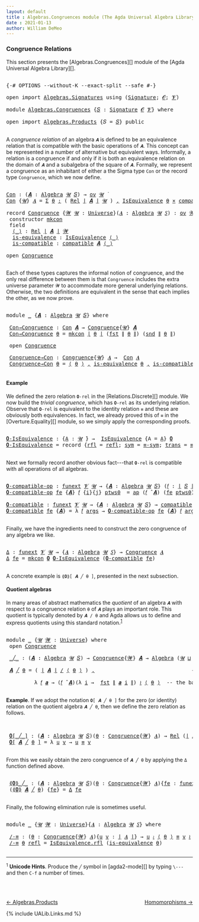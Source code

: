 ```yaml
---
layout: default
title : Algebras.Congruences module (The Agda Universal Algebra Library)
date : 2021-01-13
author: William DeMeo
---
```


### <a id="congruence-relations">Congruence Relations</a>
This section presents the [Algebras.Congruences][] module of the [Agda Universal Algebra Library][].

<pre class="Agda">

<a id="313" class="Symbol">{-#</a> <a id="317" class="Keyword">OPTIONS</a> <a id="325" class="Pragma">--without-K</a> <a id="337" class="Pragma">--exact-split</a> <a id="351" class="Pragma">--safe</a> <a id="358" class="Symbol">#-}</a>

<a id="363" class="Keyword">open</a> <a id="368" class="Keyword">import</a> <a id="375" href="Algebras.Signatures.html" class="Module">Algebras.Signatures</a> <a id="395" class="Keyword">using</a> <a id="401" class="Symbol">(</a><a id="402" href="Algebras.Signatures.html#622" class="Function">Signature</a><a id="411" class="Symbol">;</a> <a id="413" href="Overture.Preliminaries.html#8157" class="Generalizable">𝓞</a><a id="414" class="Symbol">;</a> <a id="416" href="Universes.html#262" class="Generalizable">𝓥</a><a id="417" class="Symbol">)</a>

<a id="420" class="Keyword">module</a> <a id="427" href="Algebras.Congruences.html" class="Module">Algebras.Congruences</a> <a id="448" class="Symbol">{</a><a id="449" href="Algebras.Congruences.html#449" class="Bound">𝑆</a> <a id="451" class="Symbol">:</a> <a id="453" href="Algebras.Signatures.html#622" class="Function">Signature</a> <a id="463" href="Overture.Preliminaries.html#8157" class="Generalizable">𝓞</a> <a id="465" href="Universes.html#262" class="Generalizable">𝓥</a><a id="466" class="Symbol">}</a> <a id="468" class="Keyword">where</a>

<a id="475" class="Keyword">open</a> <a id="480" class="Keyword">import</a> <a id="487" href="Algebras.Products.html" class="Module">Algebras.Products</a> <a id="505" class="Symbol">{</a><a id="506" class="Argument">𝑆</a> <a id="508" class="Symbol">=</a> <a id="510" href="Algebras.Congruences.html#449" class="Bound">𝑆</a><a id="511" class="Symbol">}</a> <a id="513" class="Keyword">public</a>

</pre>

A *congruence relation* of an algebra `𝑨` is defined to be an equivalence relation that is compatible with the basic operations of `𝑨`.  This concept can be represented in a number of alternative but equivalent ways.  Informally, a relation is a congruence if and only if it is both an equivalence relation on the domain of `𝑨` and a subalgebra of the square of `𝑨`.  Formally, we represent a congruence as an inhabitant of either a the Sigma type `Con` or the record type `Congruence`, which we now define.

<pre class="Agda">

<a id="Con"></a><a id="1056" href="Algebras.Congruences.html#1056" class="Function">Con</a> <a id="1060" class="Symbol">:</a> <a id="1062" class="Symbol">(</a><a id="1063" href="Algebras.Congruences.html#1063" class="Bound">𝑨</a> <a id="1065" class="Symbol">:</a> <a id="1067" href="Algebras.Algebras.html#844" class="Function">Algebra</a> <a id="1075" href="Universes.html#260" class="Generalizable">𝓤</a> <a id="1077" href="Algebras.Congruences.html#449" class="Bound">𝑆</a><a id="1078" class="Symbol">)</a> <a id="1080" class="Symbol">→</a> <a id="1082" href="Algebras.Products.html#2231" class="Function">ov</a> <a id="1085" href="Universes.html#260" class="Generalizable">𝓤</a> <a id="1087" href="Universes.html#403" class="Function Operator">̇</a>
<a id="1089" href="Algebras.Congruences.html#1056" class="Function">Con</a> <a id="1093" class="Symbol">{</a><a id="1094" href="Algebras.Congruences.html#1094" class="Bound">𝓤</a><a id="1095" class="Symbol">}</a> <a id="1097" href="Algebras.Congruences.html#1097" class="Bound">𝑨</a> <a id="1099" class="Symbol">=</a> <a id="1101" href="MGS-MLTT.html#3074" class="Function">Σ</a> <a id="1103" href="Algebras.Congruences.html#1103" class="Bound">θ</a> <a id="1105" href="MGS-MLTT.html#3074" class="Function">꞉</a> <a id="1107" class="Symbol">(</a> <a id="1109" href="Relations.Discrete.html#6780" class="Function">Rel</a> <a id="1113" href="Overture.Preliminaries.html#13832" class="Function Operator">∣</a> <a id="1115" href="Algebras.Congruences.html#1097" class="Bound">𝑨</a> <a id="1117" href="Overture.Preliminaries.html#13832" class="Function Operator">∣</a> <a id="1119" href="Algebras.Congruences.html#1094" class="Bound">𝓤</a> <a id="1121" class="Symbol">)</a> <a id="1123" href="MGS-MLTT.html#3074" class="Function">,</a> <a id="1125" href="Relations.Quotients.html#2532" class="Record">IsEquivalence</a> <a id="1139" href="Algebras.Congruences.html#1103" class="Bound">θ</a> <a id="1141" href="MGS-MLTT.html#3515" class="Function Operator">×</a> <a id="1143" href="Algebras.Algebras.html#5885" class="Function">compatible</a> <a id="1154" href="Algebras.Congruences.html#1097" class="Bound">𝑨</a> <a id="1156" href="Algebras.Congruences.html#1103" class="Bound">θ</a>

<a id="1159" class="Keyword">record</a> <a id="Congruence"></a><a id="1166" href="Algebras.Congruences.html#1166" class="Record">Congruence</a> <a id="1177" class="Symbol">{</a><a id="1178" href="Algebras.Congruences.html#1178" class="Bound">𝓦</a> <a id="1180" href="Algebras.Congruences.html#1180" class="Bound">𝓤</a> <a id="1182" class="Symbol">:</a> <a id="1184" href="Universes.html#205" class="Function">Universe</a><a id="1192" class="Symbol">}(</a><a id="1194" href="Algebras.Congruences.html#1194" class="Bound">𝑨</a> <a id="1196" class="Symbol">:</a> <a id="1198" href="Algebras.Algebras.html#844" class="Function">Algebra</a> <a id="1206" href="Algebras.Congruences.html#1180" class="Bound">𝓤</a> <a id="1208" href="Algebras.Congruences.html#449" class="Bound">𝑆</a><a id="1209" class="Symbol">)</a> <a id="1211" class="Symbol">:</a> <a id="1213" href="Algebras.Products.html#2231" class="Function">ov</a> <a id="1216" href="Algebras.Congruences.html#1178" class="Bound">𝓦</a> <a id="1218" href="Agda.Primitive.html#636" class="Function Operator">⊔</a> <a id="1220" href="Algebras.Congruences.html#1180" class="Bound">𝓤</a> <a id="1222" href="Universes.html#403" class="Function Operator">̇</a>  <a id="1225" class="Keyword">where</a>
 <a id="1232" class="Keyword">constructor</a> <a id="mkcon"></a><a id="1244" href="Algebras.Congruences.html#1244" class="InductiveConstructor">mkcon</a>
 <a id="1251" class="Keyword">field</a>
  <a id="Congruence.⟨_⟩"></a><a id="1259" href="Algebras.Congruences.html#1259" class="Field Operator">⟨_⟩</a> <a id="1263" class="Symbol">:</a> <a id="1265" href="Relations.Discrete.html#6780" class="Function">Rel</a> <a id="1269" href="Overture.Preliminaries.html#13832" class="Function Operator">∣</a> <a id="1271" href="Algebras.Congruences.html#1194" class="Bound">𝑨</a> <a id="1273" href="Overture.Preliminaries.html#13832" class="Function Operator">∣</a> <a id="1275" href="Algebras.Congruences.html#1178" class="Bound">𝓦</a>
  <a id="Congruence.is-equivalence"></a><a id="1279" href="Algebras.Congruences.html#1279" class="Field">is-equivalence</a> <a id="1294" class="Symbol">:</a> <a id="1296" href="Relations.Quotients.html#2532" class="Record">IsEquivalence</a> <a id="1310" href="Algebras.Congruences.html#1259" class="Field Operator">⟨_⟩</a>
  <a id="Congruence.is-compatible"></a><a id="1316" href="Algebras.Congruences.html#1316" class="Field">is-compatible</a> <a id="1330" class="Symbol">:</a> <a id="1332" href="Algebras.Algebras.html#5885" class="Function">compatible</a> <a id="1343" href="Algebras.Congruences.html#1194" class="Bound">𝑨</a> <a id="1345" href="Algebras.Congruences.html#1259" class="Field Operator">⟨_⟩</a>

<a id="1350" class="Keyword">open</a> <a id="1355" href="Algebras.Congruences.html#1166" class="Module">Congruence</a>

</pre>

Each of these types captures the informal notion of congruence, and the only real difference between them is that `Congruence` includes the extra universe parameter `𝓦` to accommodate more general underlying relations.   Otherwise, the two definitions are equivalent in the sense that each implies the other, as we now prove.

<pre class="Agda">

<a id="1720" class="Keyword">module</a> <a id="1727" href="Algebras.Congruences.html#1727" class="Module">_</a> <a id="1729" class="Symbol">{</a><a id="1730" href="Algebras.Congruences.html#1730" class="Bound">𝑨</a> <a id="1732" class="Symbol">:</a> <a id="1734" href="Algebras.Algebras.html#844" class="Function">Algebra</a> <a id="1742" href="Universes.html#260" class="Generalizable">𝓤</a> <a id="1744" href="Algebras.Congruences.html#449" class="Bound">𝑆</a><a id="1745" class="Symbol">}</a> <a id="1747" class="Keyword">where</a>

 <a id="1755" href="Algebras.Congruences.html#1755" class="Function">Con→Congruence</a> <a id="1770" class="Symbol">:</a> <a id="1772" href="Algebras.Congruences.html#1056" class="Function">Con</a> <a id="1776" href="Algebras.Congruences.html#1730" class="Bound">𝑨</a> <a id="1778" class="Symbol">→</a> <a id="1780" href="Algebras.Congruences.html#1166" class="Record">Congruence</a><a id="1790" class="Symbol">{</a><a id="1791" href="Algebras.Congruences.html#1742" class="Bound">𝓤</a><a id="1792" class="Symbol">}</a> <a id="1794" href="Algebras.Congruences.html#1730" class="Bound">𝑨</a>
 <a id="1797" href="Algebras.Congruences.html#1755" class="Function">Con→Congruence</a> <a id="1812" href="Algebras.Congruences.html#1812" class="Bound">θ</a> <a id="1814" class="Symbol">=</a> <a id="1816" href="Algebras.Congruences.html#1244" class="InductiveConstructor">mkcon</a> <a id="1822" href="Overture.Preliminaries.html#13832" class="Function Operator">∣</a> <a id="1824" href="Algebras.Congruences.html#1812" class="Bound">θ</a> <a id="1826" href="Overture.Preliminaries.html#13832" class="Function Operator">∣</a> <a id="1828" class="Symbol">(</a><a id="1829" href="Overture.Preliminaries.html#13836" class="Function">fst</a> <a id="1833" href="Overture.Preliminaries.html#13884" class="Function Operator">∥</a> <a id="1835" href="Algebras.Congruences.html#1812" class="Bound">θ</a> <a id="1837" href="Overture.Preliminaries.html#13884" class="Function Operator">∥</a><a id="1838" class="Symbol">)</a> <a id="1840" class="Symbol">(</a><a id="1841" href="Overture.Preliminaries.html#13888" class="Function">snd</a> <a id="1845" href="Overture.Preliminaries.html#13884" class="Function Operator">∥</a> <a id="1847" href="Algebras.Congruences.html#1812" class="Bound">θ</a> <a id="1849" href="Overture.Preliminaries.html#13884" class="Function Operator">∥</a><a id="1850" class="Symbol">)</a>

 <a id="1854" class="Keyword">open</a> <a id="1859" href="Algebras.Congruences.html#1166" class="Module">Congruence</a>

 <a id="1872" href="Algebras.Congruences.html#1872" class="Function">Congruence→Con</a> <a id="1887" class="Symbol">:</a> <a id="1889" href="Algebras.Congruences.html#1166" class="Record">Congruence</a><a id="1899" class="Symbol">{</a><a id="1900" href="Algebras.Congruences.html#1742" class="Bound">𝓤</a><a id="1901" class="Symbol">}</a> <a id="1903" href="Algebras.Congruences.html#1730" class="Bound">𝑨</a> <a id="1905" class="Symbol">→</a>  <a id="1908" href="Algebras.Congruences.html#1056" class="Function">Con</a> <a id="1912" href="Algebras.Congruences.html#1730" class="Bound">𝑨</a>
 <a id="1915" href="Algebras.Congruences.html#1872" class="Function">Congruence→Con</a> <a id="1930" href="Algebras.Congruences.html#1930" class="Bound">θ</a> <a id="1932" class="Symbol">=</a> <a id="1934" href="Algebras.Congruences.html#1259" class="Field Operator">⟨</a> <a id="1936" href="Algebras.Congruences.html#1930" class="Bound">θ</a> <a id="1938" href="Algebras.Congruences.html#1259" class="Field Operator">⟩</a> <a id="1940" href="MGS-MLTT.html#2929" class="InductiveConstructor Operator">,</a> <a id="1942" href="Algebras.Congruences.html#1279" class="Field">is-equivalence</a> <a id="1957" href="Algebras.Congruences.html#1930" class="Bound">θ</a> <a id="1959" href="MGS-MLTT.html#2929" class="InductiveConstructor Operator">,</a> <a id="1961" href="Algebras.Congruences.html#1316" class="Field">is-compatible</a> <a id="1975" href="Algebras.Congruences.html#1930" class="Bound">θ</a>

</pre>


#### <a id="example">Example</a>
We defined the zero relation `𝟎-rel` in the [Relations.Discrete][] module.  We now build the *trivial congruence*, which has `𝟎-rel` as its underlying relation. Observe that `𝟎-rel` is equivalent to the identity relation `≡` and these are obviously both equivalences. In fact, we already proved this of `≡` in the [Overture.Equality][] module, so we simply apply the corresponding proofs.

<pre class="Agda">

<a id="𝟎-IsEquivalence"></a><a id="2428" href="Algebras.Congruences.html#2428" class="Function">𝟎-IsEquivalence</a> <a id="2444" class="Symbol">:</a> <a id="2446" class="Symbol">{</a><a id="2447" href="Algebras.Congruences.html#2447" class="Bound">A</a> <a id="2449" class="Symbol">:</a> <a id="2451" href="Universes.html#260" class="Generalizable">𝓤</a> <a id="2453" href="Universes.html#403" class="Function Operator">̇</a><a id="2454" class="Symbol">}</a> <a id="2456" class="Symbol">→</a>  <a id="2459" href="Relations.Quotients.html#2532" class="Record">IsEquivalence</a> <a id="2473" class="Symbol">{</a><a id="2474" class="Argument">A</a> <a id="2476" class="Symbol">=</a> <a id="2478" href="Algebras.Congruences.html#2447" class="Bound">A</a><a id="2479" class="Symbol">}</a> <a id="2481" href="Relations.Discrete.html#7840" class="Function">𝟎</a>
<a id="2483" href="Algebras.Congruences.html#2428" class="Function">𝟎-IsEquivalence</a> <a id="2499" class="Symbol">=</a> <a id="2501" class="Keyword">record</a> <a id="2508" class="Symbol">{</a><a id="2509" href="Relations.Quotients.html#2595" class="Field">rfl</a> <a id="2513" class="Symbol">=</a> <a id="2515" href="MGS-MLTT.html#4221" class="InductiveConstructor">refl</a><a id="2519" class="Symbol">;</a> <a id="2521" href="Relations.Quotients.html#2611" class="Field">sym</a> <a id="2525" class="Symbol">=</a> <a id="2527" href="Overture.Equality.html#2895" class="Function">≡-sym</a><a id="2532" class="Symbol">;</a> <a id="2534" href="Relations.Quotients.html#2627" class="Field">trans</a> <a id="2540" class="Symbol">=</a> <a id="2542" href="Overture.Equality.html#2957" class="Function">≡-trans</a><a id="2549" class="Symbol">}</a>

</pre>

Next we formally record another obvious fact---that `𝟎-rel` is compatible with all operations of all algebras.

<pre class="Agda">

<a id="𝟎-compatible-op"></a><a id="2690" href="Algebras.Congruences.html#2690" class="Function">𝟎-compatible-op</a> <a id="2706" class="Symbol">:</a> <a id="2708" href="MGS-FunExt-from-Univalence.html#393" class="Function">funext</a> <a id="2715" href="Algebras.Congruences.html#465" class="Bound">𝓥</a> <a id="2717" href="Universes.html#260" class="Generalizable">𝓤</a> <a id="2719" class="Symbol">→</a> <a id="2721" class="Symbol">{</a><a id="2722" href="Algebras.Congruences.html#2722" class="Bound">𝑨</a> <a id="2724" class="Symbol">:</a> <a id="2726" href="Algebras.Algebras.html#844" class="Function">Algebra</a> <a id="2734" href="Universes.html#260" class="Generalizable">𝓤</a> <a id="2736" href="Algebras.Congruences.html#449" class="Bound">𝑆</a><a id="2737" class="Symbol">}</a> <a id="2739" class="Symbol">(</a><a id="2740" href="Algebras.Congruences.html#2740" class="Bound">𝑓</a> <a id="2742" class="Symbol">:</a> <a id="2744" href="Overture.Preliminaries.html#13832" class="Function Operator">∣</a> <a id="2746" href="Algebras.Congruences.html#449" class="Bound">𝑆</a> <a id="2748" href="Overture.Preliminaries.html#13832" class="Function Operator">∣</a><a id="2749" class="Symbol">)</a> <a id="2751" class="Symbol">→</a> <a id="2753" class="Symbol">(</a><a id="2754" href="Algebras.Congruences.html#2740" class="Bound">𝑓</a> <a id="2756" href="Algebras.Algebras.html#3080" class="Function Operator">̂</a> <a id="2758" href="Algebras.Congruences.html#2722" class="Bound">𝑨</a><a id="2759" class="Symbol">)</a> <a id="2761" href="Relations.Discrete.html#10753" class="Function Operator">|:</a> <a id="2764" href="Relations.Discrete.html#7840" class="Function">𝟎</a>
<a id="2766" href="Algebras.Congruences.html#2690" class="Function">𝟎-compatible-op</a> <a id="2782" href="Algebras.Congruences.html#2782" class="Bound">fe</a> <a id="2785" class="Symbol">{</a><a id="2786" href="Algebras.Congruences.html#2786" class="Bound">𝑨</a><a id="2787" class="Symbol">}</a> <a id="2789" href="Algebras.Congruences.html#2789" class="Bound">𝑓</a> <a id="2791" class="Symbol">{</a><a id="2792" href="Algebras.Congruences.html#2792" class="Bound">i</a><a id="2793" class="Symbol">}{</a><a id="2795" href="Algebras.Congruences.html#2795" class="Bound">j</a><a id="2796" class="Symbol">}</a> <a id="2798" href="Algebras.Congruences.html#2798" class="Bound">ptws0</a>  <a id="2805" class="Symbol">=</a> <a id="2807" href="MGS-MLTT.html#6613" class="Function">ap</a> <a id="2810" class="Symbol">(</a><a id="2811" href="Algebras.Congruences.html#2789" class="Bound">𝑓</a> <a id="2813" href="Algebras.Algebras.html#3080" class="Function Operator">̂</a> <a id="2815" href="Algebras.Congruences.html#2786" class="Bound">𝑨</a><a id="2816" class="Symbol">)</a> <a id="2818" class="Symbol">(</a><a id="2819" href="Algebras.Congruences.html#2782" class="Bound">fe</a> <a id="2822" href="Algebras.Congruences.html#2798" class="Bound">ptws0</a><a id="2827" class="Symbol">)</a>

<a id="𝟎-compatible"></a><a id="2830" href="Algebras.Congruences.html#2830" class="Function">𝟎-compatible</a> <a id="2843" class="Symbol">:</a> <a id="2845" href="MGS-FunExt-from-Univalence.html#393" class="Function">funext</a> <a id="2852" href="Algebras.Congruences.html#465" class="Bound">𝓥</a> <a id="2854" href="Universes.html#260" class="Generalizable">𝓤</a> <a id="2856" class="Symbol">→</a> <a id="2858" class="Symbol">{</a><a id="2859" href="Algebras.Congruences.html#2859" class="Bound">𝑨</a> <a id="2861" class="Symbol">:</a> <a id="2863" href="Algebras.Algebras.html#844" class="Function">Algebra</a> <a id="2871" href="Universes.html#260" class="Generalizable">𝓤</a> <a id="2873" href="Algebras.Congruences.html#449" class="Bound">𝑆</a><a id="2874" class="Symbol">}</a> <a id="2876" class="Symbol">→</a> <a id="2878" href="Algebras.Algebras.html#5885" class="Function">compatible</a> <a id="2889" href="Algebras.Congruences.html#2859" class="Bound">𝑨</a> <a id="2891" href="Relations.Discrete.html#7840" class="Function">𝟎</a>
<a id="2893" href="Algebras.Congruences.html#2830" class="Function">𝟎-compatible</a> <a id="2906" href="Algebras.Congruences.html#2906" class="Bound">fe</a> <a id="2909" class="Symbol">{</a><a id="2910" href="Algebras.Congruences.html#2910" class="Bound">𝑨</a><a id="2911" class="Symbol">}</a> <a id="2913" class="Symbol">=</a> <a id="2915" class="Symbol">λ</a> <a id="2917" href="Algebras.Congruences.html#2917" class="Bound">𝑓</a> <a id="2919" href="Algebras.Congruences.html#2919" class="Bound">args</a> <a id="2924" class="Symbol">→</a> <a id="2926" href="Algebras.Congruences.html#2690" class="Function">𝟎-compatible-op</a> <a id="2942" href="Algebras.Congruences.html#2906" class="Bound">fe</a> <a id="2945" class="Symbol">{</a><a id="2946" href="Algebras.Congruences.html#2910" class="Bound">𝑨</a><a id="2947" class="Symbol">}</a> <a id="2949" href="Algebras.Congruences.html#2917" class="Bound">𝑓</a> <a id="2951" href="Algebras.Congruences.html#2919" class="Bound">args</a>

</pre>

Finally, we have the ingredients need to construct the zero congruence of any algebra we like.

<pre class="Agda">

<a id="Δ"></a><a id="3079" href="Algebras.Congruences.html#3079" class="Function">Δ</a> <a id="3081" class="Symbol">:</a> <a id="3083" href="MGS-FunExt-from-Univalence.html#393" class="Function">funext</a> <a id="3090" href="Algebras.Congruences.html#465" class="Bound">𝓥</a> <a id="3092" href="Universes.html#260" class="Generalizable">𝓤</a> <a id="3094" class="Symbol">→</a> <a id="3096" class="Symbol">{</a><a id="3097" href="Algebras.Congruences.html#3097" class="Bound">𝑨</a> <a id="3099" class="Symbol">:</a> <a id="3101" href="Algebras.Algebras.html#844" class="Function">Algebra</a> <a id="3109" href="Universes.html#260" class="Generalizable">𝓤</a> <a id="3111" href="Algebras.Congruences.html#449" class="Bound">𝑆</a><a id="3112" class="Symbol">}</a> <a id="3114" class="Symbol">→</a> <a id="3116" href="Algebras.Congruences.html#1166" class="Record">Congruence</a> <a id="3127" href="Algebras.Congruences.html#3097" class="Bound">𝑨</a>
<a id="3129" href="Algebras.Congruences.html#3079" class="Function">Δ</a> <a id="3131" href="Algebras.Congruences.html#3131" class="Bound">fe</a> <a id="3134" class="Symbol">=</a> <a id="3136" href="Algebras.Congruences.html#1244" class="InductiveConstructor">mkcon</a> <a id="3142" href="Relations.Discrete.html#7840" class="Function">𝟎</a> <a id="3144" href="Algebras.Congruences.html#2428" class="Function">𝟎-IsEquivalence</a> <a id="3160" class="Symbol">(</a><a id="3161" href="Algebras.Congruences.html#2830" class="Function">𝟎-compatible</a> <a id="3174" href="Algebras.Congruences.html#3131" class="Bound">fe</a><a id="3176" class="Symbol">)</a>

</pre>


A concrete example is `⟪𝟎⟫[ 𝑨 ╱ θ ]`, presented in the next subsection.

#### <a id="quotient-algebras">Quotient algebras</a>
In many areas of abstract mathematics the *quotient* of an algebra `𝑨` with respect to a congruence relation `θ` of `𝑨` plays an important role. This quotient is typically denoted by `𝑨 / θ` and Agda allows us to define and express quotients using this standard notation.<sup>[1](Algebras.Congruences.html#fn1)</sup>

<pre class="Agda">

<a id="3650" class="Keyword">module</a> <a id="3657" href="Algebras.Congruences.html#3657" class="Module">_</a> <a id="3659" class="Symbol">{</a><a id="3660" href="Algebras.Congruences.html#3660" class="Bound">𝓤</a> <a id="3662" href="Algebras.Congruences.html#3662" class="Bound">𝓦</a> <a id="3664" class="Symbol">:</a> <a id="3666" href="Universes.html#205" class="Function">Universe</a><a id="3674" class="Symbol">}</a> <a id="3676" class="Keyword">where</a>
 <a id="3683" class="Keyword">open</a> <a id="3688" href="Algebras.Congruences.html#1166" class="Module">Congruence</a>

 <a id="3701" href="Algebras.Congruences.html#3701" class="Function Operator">_╱_</a> <a id="3705" class="Symbol">:</a> <a id="3707" class="Symbol">(</a><a id="3708" href="Algebras.Congruences.html#3708" class="Bound">𝑨</a> <a id="3710" class="Symbol">:</a> <a id="3712" href="Algebras.Algebras.html#844" class="Function">Algebra</a> <a id="3720" href="Algebras.Congruences.html#3660" class="Bound">𝓤</a> <a id="3722" href="Algebras.Congruences.html#449" class="Bound">𝑆</a><a id="3723" class="Symbol">)</a> <a id="3725" class="Symbol">→</a> <a id="3727" href="Algebras.Congruences.html#1166" class="Record">Congruence</a><a id="3737" class="Symbol">{</a><a id="3738" href="Algebras.Congruences.html#3662" class="Bound">𝓦</a><a id="3739" class="Symbol">}</a> <a id="3741" href="Algebras.Congruences.html#3708" class="Bound">𝑨</a> <a id="3743" class="Symbol">→</a> <a id="3745" href="Algebras.Algebras.html#844" class="Function">Algebra</a> <a id="3753" class="Symbol">(</a><a id="3754" href="Algebras.Congruences.html#3660" class="Bound">𝓤</a> <a id="3756" href="Agda.Primitive.html#636" class="Function Operator">⊔</a> <a id="3758" href="Algebras.Congruences.html#3662" class="Bound">𝓦</a> <a id="3760" href="Universes.html#181" class="Function Operator">⁺</a><a id="3761" class="Symbol">)</a> <a id="3763" href="Algebras.Congruences.html#449" class="Bound">𝑆</a>

 <a id="3767" href="Algebras.Congruences.html#3767" class="Bound">𝑨</a> <a id="3769" href="Algebras.Congruences.html#3701" class="Function Operator">╱</a> <a id="3771" href="Algebras.Congruences.html#3771" class="Bound">θ</a> <a id="3773" class="Symbol">=</a> <a id="3775" class="Symbol">(</a> <a id="3777" href="Overture.Preliminaries.html#13832" class="Function Operator">∣</a> <a id="3779" href="Algebras.Congruences.html#3767" class="Bound">𝑨</a> <a id="3781" href="Overture.Preliminaries.html#13832" class="Function Operator">∣</a> <a id="3783" href="Relations.Quotients.html#4888" class="Function Operator">/</a> <a id="3785" href="Algebras.Congruences.html#1259" class="Field Operator">⟨</a> <a id="3787" href="Algebras.Congruences.html#3771" class="Bound">θ</a> <a id="3789" href="Algebras.Congruences.html#1259" class="Field Operator">⟩</a> <a id="3791" class="Symbol">)</a> <a id="3793" href="MGS-MLTT.html#2929" class="InductiveConstructor Operator">,</a>                               <a id="3825" class="Comment">-- the domain of the quotient algebra</a>

         <a id="3873" class="Symbol">λ</a> <a id="3875" href="Algebras.Congruences.html#3875" class="Bound">𝑓</a> <a id="3877" href="Algebras.Congruences.html#3877" class="Bound">𝒂</a> <a id="3879" class="Symbol">→</a> <a id="3881" class="Symbol">(</a><a id="3882" href="Algebras.Congruences.html#3875" class="Bound">𝑓</a> <a id="3884" href="Algebras.Algebras.html#3080" class="Function Operator">̂</a> <a id="3886" href="Algebras.Congruences.html#3767" class="Bound">𝑨</a><a id="3887" class="Symbol">)(λ</a> <a id="3891" href="Algebras.Congruences.html#3891" class="Bound">i</a> <a id="3893" class="Symbol">→</a>  <a id="3896" href="Overture.Preliminaries.html#13836" class="Function">fst</a> <a id="3900" href="Overture.Preliminaries.html#13884" class="Function Operator">∥</a> <a id="3902" href="Algebras.Congruences.html#3877" class="Bound">𝒂</a> <a id="3904" href="Algebras.Congruences.html#3891" class="Bound">i</a> <a id="3906" href="Overture.Preliminaries.html#13884" class="Function Operator">∥</a><a id="3907" class="Symbol">)</a> <a id="3909" href="Relations.Quotients.html#5169" class="Function Operator">≀</a> <a id="3911" href="Algebras.Congruences.html#1259" class="Field Operator">⟨</a> <a id="3913" href="Algebras.Congruences.html#3771" class="Bound">θ</a> <a id="3915" href="Algebras.Congruences.html#1259" class="Field Operator">⟩</a>  <a id="3918" class="Comment">-- the basic operations of the quotient algebra</a>

</pre>

**Example**. If we adopt the notation `𝟎[ 𝑨 ╱ θ ]` for the zero (or identity) relation on the quotient algebra `𝑨 ╱ θ`, then we define the zero relation as follows.

<pre class="Agda">


 <a id="4161" href="Algebras.Congruences.html#4161" class="Function Operator">𝟎[_╱_]</a> <a id="4168" class="Symbol">:</a> <a id="4170" class="Symbol">(</a><a id="4171" href="Algebras.Congruences.html#4171" class="Bound">𝑨</a> <a id="4173" class="Symbol">:</a> <a id="4175" href="Algebras.Algebras.html#844" class="Function">Algebra</a> <a id="4183" href="Algebras.Congruences.html#3660" class="Bound">𝓤</a> <a id="4185" href="Algebras.Congruences.html#449" class="Bound">𝑆</a><a id="4186" class="Symbol">)(</a><a id="4188" href="Algebras.Congruences.html#4188" class="Bound">θ</a> <a id="4190" class="Symbol">:</a> <a id="4192" href="Algebras.Congruences.html#1166" class="Record">Congruence</a><a id="4202" class="Symbol">{</a><a id="4203" href="Algebras.Congruences.html#3662" class="Bound">𝓦</a><a id="4204" class="Symbol">}</a> <a id="4206" href="Algebras.Congruences.html#4171" class="Bound">𝑨</a><a id="4207" class="Symbol">)</a> <a id="4209" class="Symbol">→</a> <a id="4211" href="Relations.Discrete.html#6780" class="Function">Rel</a> <a id="4215" class="Symbol">(</a><a id="4216" href="Overture.Preliminaries.html#13832" class="Function Operator">∣</a> <a id="4218" href="Algebras.Congruences.html#4171" class="Bound">𝑨</a> <a id="4220" href="Overture.Preliminaries.html#13832" class="Function Operator">∣</a> <a id="4222" href="Relations.Quotients.html#4888" class="Function Operator">/</a> <a id="4224" href="Algebras.Congruences.html#1259" class="Field Operator">⟨</a> <a id="4226" href="Algebras.Congruences.html#4188" class="Bound">θ</a> <a id="4228" href="Algebras.Congruences.html#1259" class="Field Operator">⟩</a><a id="4229" class="Symbol">)(</a><a id="4231" href="Algebras.Congruences.html#3660" class="Bound">𝓤</a> <a id="4233" href="Agda.Primitive.html#636" class="Function Operator">⊔</a> <a id="4235" href="Algebras.Congruences.html#3662" class="Bound">𝓦</a> <a id="4237" href="Universes.html#181" class="Function Operator">⁺</a><a id="4238" class="Symbol">)</a>
 <a id="4241" href="Algebras.Congruences.html#4161" class="Function Operator">𝟎[</a> <a id="4244" href="Algebras.Congruences.html#4244" class="Bound">𝑨</a> <a id="4246" href="Algebras.Congruences.html#4161" class="Function Operator">╱</a> <a id="4248" href="Algebras.Congruences.html#4248" class="Bound">θ</a> <a id="4250" href="Algebras.Congruences.html#4161" class="Function Operator">]</a> <a id="4252" class="Symbol">=</a> <a id="4254" class="Symbol">λ</a> <a id="4256" href="Algebras.Congruences.html#4256" class="Bound">u</a> <a id="4258" href="Algebras.Congruences.html#4258" class="Bound">v</a> <a id="4260" class="Symbol">→</a> <a id="4262" href="Algebras.Congruences.html#4256" class="Bound">u</a> <a id="4264" href="MGS-MLTT.html#4207" class="Datatype Operator">≡</a> <a id="4266" href="Algebras.Congruences.html#4258" class="Bound">v</a>

</pre>

From this we easily obtain the zero congruence of `𝑨 ╱ θ` by applying the `Δ` function defined above.

<pre class="Agda">

 <a id="4399" href="Algebras.Congruences.html#4399" class="Function Operator">⟪𝟎⟫_╱_</a> <a id="4406" class="Symbol">:</a> <a id="4408" class="Symbol">(</a><a id="4409" href="Algebras.Congruences.html#4409" class="Bound">𝑨</a> <a id="4411" class="Symbol">:</a> <a id="4413" href="Algebras.Algebras.html#844" class="Function">Algebra</a> <a id="4421" href="Algebras.Congruences.html#3660" class="Bound">𝓤</a> <a id="4423" href="Algebras.Congruences.html#449" class="Bound">𝑆</a><a id="4424" class="Symbol">)(</a><a id="4426" href="Algebras.Congruences.html#4426" class="Bound">θ</a> <a id="4428" class="Symbol">:</a> <a id="4430" href="Algebras.Congruences.html#1166" class="Record">Congruence</a><a id="4440" class="Symbol">{</a><a id="4441" href="Algebras.Congruences.html#3662" class="Bound">𝓦</a><a id="4442" class="Symbol">}</a> <a id="4444" href="Algebras.Congruences.html#4409" class="Bound">𝑨</a><a id="4445" class="Symbol">){</a><a id="4447" href="Algebras.Congruences.html#4447" class="Bound">fe</a> <a id="4450" class="Symbol">:</a> <a id="4452" href="MGS-FunExt-from-Univalence.html#393" class="Function">funext</a> <a id="4459" href="Algebras.Congruences.html#465" class="Bound">𝓥</a> <a id="4461" class="Symbol">(</a><a id="4462" href="Algebras.Congruences.html#3660" class="Bound">𝓤</a> <a id="4464" href="Agda.Primitive.html#636" class="Function Operator">⊔</a> <a id="4466" href="Algebras.Congruences.html#3662" class="Bound">𝓦</a> <a id="4468" href="Universes.html#181" class="Function Operator">⁺</a><a id="4469" class="Symbol">)}</a> <a id="4472" class="Symbol">→</a> <a id="4474" href="Algebras.Congruences.html#1166" class="Record">Congruence</a> <a id="4485" class="Symbol">(</a><a id="4486" href="Algebras.Congruences.html#4409" class="Bound">𝑨</a> <a id="4488" href="Algebras.Congruences.html#3701" class="Function Operator">╱</a> <a id="4490" href="Algebras.Congruences.html#4426" class="Bound">θ</a><a id="4491" class="Symbol">)</a>
 <a id="4494" class="Symbol">(</a><a id="4495" href="Algebras.Congruences.html#4399" class="Function Operator">⟪𝟎⟫</a> <a id="4499" href="Algebras.Congruences.html#4499" class="Bound">𝑨</a> <a id="4501" href="Algebras.Congruences.html#4399" class="Function Operator">╱</a> <a id="4503" href="Algebras.Congruences.html#4503" class="Bound">θ</a><a id="4504" class="Symbol">)</a> <a id="4506" class="Symbol">{</a><a id="4507" href="Algebras.Congruences.html#4507" class="Bound">fe</a><a id="4509" class="Symbol">}</a> <a id="4511" class="Symbol">=</a> <a id="4513" href="Algebras.Congruences.html#3079" class="Function">Δ</a> <a id="4515" href="Algebras.Congruences.html#4507" class="Bound">fe</a>

</pre>


Finally, the following elimination rule is sometimes useful.

<pre class="Agda">

<a id="4608" class="Keyword">module</a> <a id="4615" href="Algebras.Congruences.html#4615" class="Module">_</a> <a id="4617" class="Symbol">{</a><a id="4618" href="Algebras.Congruences.html#4618" class="Bound">𝓤</a> <a id="4620" href="Algebras.Congruences.html#4620" class="Bound">𝓦</a> <a id="4622" class="Symbol">:</a> <a id="4624" href="Universes.html#205" class="Function">Universe</a><a id="4632" class="Symbol">}{</a><a id="4634" href="Algebras.Congruences.html#4634" class="Bound">𝑨</a> <a id="4636" class="Symbol">:</a> <a id="4638" href="Algebras.Algebras.html#844" class="Function">Algebra</a> <a id="4646" href="Algebras.Congruences.html#4618" class="Bound">𝓤</a> <a id="4648" href="Algebras.Congruences.html#449" class="Bound">𝑆</a><a id="4649" class="Symbol">}</a> <a id="4651" class="Keyword">where</a>

 <a id="4659" href="Algebras.Congruences.html#4659" class="Function">/-≡</a> <a id="4663" class="Symbol">:</a> <a id="4665" class="Symbol">(</a><a id="4666" href="Algebras.Congruences.html#4666" class="Bound">θ</a> <a id="4668" class="Symbol">:</a> <a id="4670" href="Algebras.Congruences.html#1166" class="Record">Congruence</a><a id="4680" class="Symbol">{</a><a id="4681" href="Algebras.Congruences.html#4620" class="Bound">𝓦</a><a id="4682" class="Symbol">}</a> <a id="4684" href="Algebras.Congruences.html#4634" class="Bound">𝑨</a><a id="4685" class="Symbol">){</a><a id="4687" href="Algebras.Congruences.html#4687" class="Bound">u</a> <a id="4689" href="Algebras.Congruences.html#4689" class="Bound">v</a> <a id="4691" class="Symbol">:</a> <a id="4693" href="Overture.Preliminaries.html#13832" class="Function Operator">∣</a> <a id="4695" href="Algebras.Congruences.html#4634" class="Bound">𝑨</a> <a id="4697" href="Overture.Preliminaries.html#13832" class="Function Operator">∣</a><a id="4698" class="Symbol">}</a> <a id="4700" class="Symbol">→</a> <a id="4702" href="Algebras.Congruences.html#4687" class="Bound">u</a> <a id="4704" href="Relations.Quotients.html#5169" class="Function Operator">≀</a> <a id="4706" href="Algebras.Congruences.html#1259" class="Field Operator">⟨</a> <a id="4708" href="Algebras.Congruences.html#4666" class="Bound">θ</a> <a id="4710" href="Algebras.Congruences.html#1259" class="Field Operator">⟩</a> <a id="4712" href="MGS-MLTT.html#4207" class="Datatype Operator">≡</a> <a id="4714" href="Algebras.Congruences.html#4689" class="Bound">v</a> <a id="4716" href="Relations.Quotients.html#5169" class="Function Operator">≀</a> <a id="4718" href="Algebras.Congruences.html#1259" class="Field Operator">⟨</a> <a id="4720" href="Algebras.Congruences.html#4666" class="Bound">θ</a> <a id="4722" href="Algebras.Congruences.html#1259" class="Field Operator">⟩</a> <a id="4724" class="Symbol">→</a> <a id="4726" href="Algebras.Congruences.html#1259" class="Field Operator">⟨</a> <a id="4728" href="Algebras.Congruences.html#4666" class="Bound">θ</a> <a id="4730" href="Algebras.Congruences.html#1259" class="Field Operator">⟩</a> <a id="4732" href="Algebras.Congruences.html#4687" class="Bound">u</a> <a id="4734" href="Algebras.Congruences.html#4689" class="Bound">v</a>
 <a id="4737" href="Algebras.Congruences.html#4659" class="Function">/-≡</a> <a id="4741" href="Algebras.Congruences.html#4741" class="Bound">θ</a> <a id="4743" href="MGS-MLTT.html#4221" class="InductiveConstructor">refl</a> <a id="4748" class="Symbol">=</a> <a id="4750" href="Relations.Quotients.html#2595" class="Field">IsEquivalence.rfl</a> <a id="4768" class="Symbol">(</a><a id="4769" href="Algebras.Congruences.html#1279" class="Field">is-equivalence</a> <a id="4784" href="Algebras.Congruences.html#4741" class="Bound">θ</a><a id="4785" class="Symbol">)</a>

</pre>

--------------------------------------

<sup>1</sup><span class="footnote" id="fn1"> **Unicode Hints**. Produce the `╱` symbol in [agda2-mode][] by typing `\---` and then `C-f` a number of times.</span>



<br>
<br>

[← Algebras.Products](Algebras.Products.html)
<span style="float:right;">[Homomorphisms →](Homomorphisms.html)</span>

{% include UALib.Links.md %}
